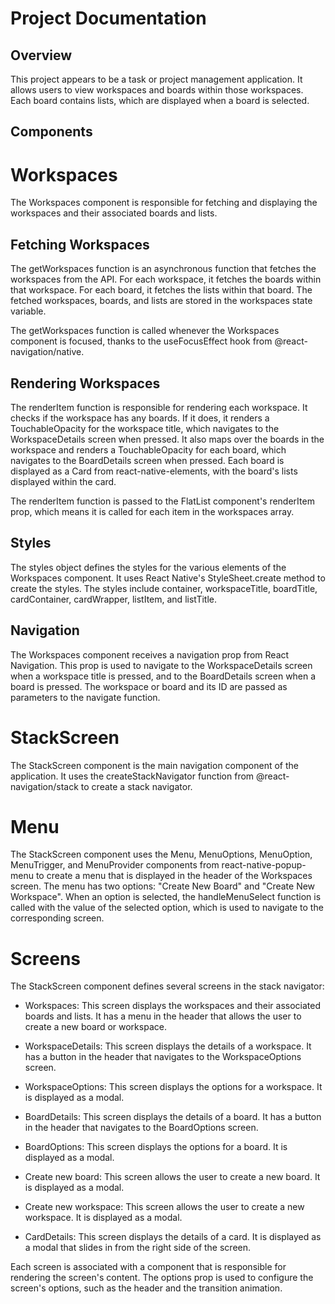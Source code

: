 # Project Documentation

## Overview
This project appears to be a task or project management application. It allows users to view workspaces and boards within those workspaces. Each board contains lists, which are displayed when a board is selected.

## Components
# Workspaces
The Workspaces component is responsible for fetching and displaying the workspaces and their associated boards and lists.

## Fetching Workspaces
The getWorkspaces function is an asynchronous function that fetches the workspaces from the API. For each workspace, it fetches the boards within that workspace. For each board, it fetches the lists within that board. The fetched workspaces, boards, and lists are stored in the workspaces state variable.

The getWorkspaces function is called whenever the Workspaces component is focused, thanks to the useFocusEffect hook from @react-navigation/native.

## Rendering Workspaces
The renderItem function is responsible for rendering each workspace. It checks if the workspace has any boards. If it does, it renders a TouchableOpacity for the workspace title, which navigates to the WorkspaceDetails screen when pressed. It also maps over the boards in the workspace and renders a TouchableOpacity for each board, which navigates to the BoardDetails screen when pressed. Each board is displayed as a Card from react-native-elements, with the board's lists displayed within the card.

The renderItem function is passed to the FlatList component's renderItem prop, which means it is called for each item in the workspaces array.

## Styles
The styles object defines the styles for the various elements of the Workspaces component. It uses React Native's StyleSheet.create method to create the styles. The styles include container, workspaceTitle, boardTitle, cardContainer, cardWrapper, listItem, and listTitle.

## Navigation
The Workspaces component receives a navigation prop from React Navigation. This prop is used to navigate to the WorkspaceDetails screen when a workspace title is pressed, and to the BoardDetails screen when a board is pressed. The workspace or board and its ID are passed as parameters to the navigate function.


# StackScreen 
The StackScreen component is the main navigation component of the application. It uses the createStackNavigator function from @react-navigation/stack to create a stack navigator.

# Menu
The StackScreen component uses the Menu, MenuOptions, MenuOption, MenuTrigger, and MenuProvider components from react-native-popup-menu to create a menu that is displayed in the header of the Workspaces screen. The menu has two options: "Create New Board" and "Create New Workspace". When an option is selected, the handleMenuSelect function is called with the value of the selected option, which is used to navigate to the corresponding screen.

# Screens
The StackScreen component defines several screens in the stack navigator:

* Workspaces: This screen displays the workspaces and their associated boards and lists. It has a menu in the header that allows the user to create a new board or workspace.

* WorkspaceDetails: This screen displays the details of a workspace. It has a button in the header that navigates to the WorkspaceOptions screen.

* WorkspaceOptions: This screen displays the options for a workspace. It is displayed as a modal.

* BoardDetails: This screen displays the details of a board. It has a button in the header that navigates to the BoardOptions screen.

* BoardOptions: This screen displays the options for a board. It is displayed as a modal.

* Create new board: This screen allows the user to create a new board. It is displayed as a modal.

* Create new workspace: This screen allows the user to create a new workspace. It is displayed as a modal.

* CardDetails: This screen displays the details of a card. It is displayed as a modal that slides in from the right side of the screen.

Each screen is associated with a component that is responsible for rendering the screen's content. The options prop is used to configure the screen's options, such as the header and the transition animation.